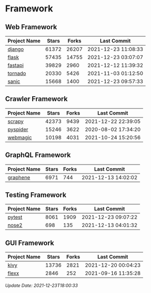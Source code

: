 # Framework

## Web Framework
| Project Name | Stars | Forks | Last Commit |
| ------------ | ----- | ----- | ----------- |
| [django](https://github.com/django/django) | 61372 | 26207 | 2021-12-23 11:08:33 |
| [flask](https://github.com/pallets/flask) | 57435 | 14755 | 2021-12-23 03:07:07 |
| [fastapi](https://github.com/tiangolo/fastapi) | 39829 | 2960 | 2021-12-12 11:39:32 |
| [tornado](https://github.com/tornadoweb/tornado) | 20330 | 5426 | 2021-11-03 01:12:50 |
| [sanic](https://github.com/sanic-org/sanic) | 15668 | 1400 | 2021-12-23 09:57:33 |

## Crawler Framework
| Project Name | Stars | Forks | Last Commit |
| ------------ | ----- | ----- | ----------- |
| [scrapy](https://github.com/scrapy/scrapy) | 42373 | 9439 | 2021-12-22 22:39:05 |
| [pyspider](https://github.com/binux/pyspider) | 15246 | 3622 | 2020-08-02 17:34:20 |
| [webmagic](https://github.com/code4craft/webmagic) | 10198 | 4031 | 2021-10-24 15:20:56 |

## GraphQL Framework
| Project Name | Stars | Forks | Last Commit |
| ------------ | ----- | ----- | ----------- |
| [graphene](https://github.com/graphql-python/graphene) | 6971 | 744 | 2021-12-13 14:02:02 |

## Testing Framework
| Project Name | Stars | Forks | Last Commit |
| ------------ | ----- | ----- | ----------- |
| [pytest](https://github.com/pytest-dev/pytest) | 8061 | 1909 | 2021-12-23 09:07:22 |
| [nose2](https://github.com/nose-devs/nose2) | 698 | 135 | 2021-12-13 04:01:32 |

## GUI Framework
| Project Name | Stars | Forks | Last Commit |
| ------------ | ----- | ----- | ----------- |
| [kivy](https://github.com/kivy/kivy) | 13736 | 2821 | 2021-12-20 00:04:23 |
| [flexx](https://github.com/flexxui/flexx) | 2846 | 252 | 2021-09-16 11:35:28 |

*Update Date: 2021-12-23T18:00:33*